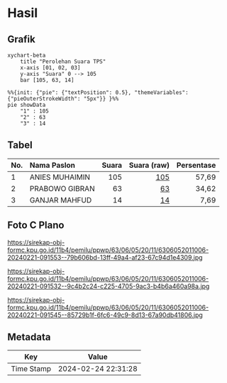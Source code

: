 # Hasil

## Grafik

```mermaid
xychart-beta
    title "Perolehan Suara TPS"
    x-axis [01, 02, 03]
    y-axis "Suara" 0 --> 105
    bar [105, 63, 14]
```

```mermaid
%%{init: {"pie": {"textPosition": 0.5}, "themeVariables": {"pieOuterStrokeWidth": "5px"}} }%%
pie showData
    "1" : 105
    "2" : 63
    "3" : 14
```

## Tabel

| No. | Nama Paslon    | Suara | Suara (raw) | Persentase |
|:--- |:-------------- | -----:| -----------:| ----------:|
| 1   | ANIES MUHAIMIN | 105   | [105][p-1]  | 57,69      |
| 2   | PRABOWO GIBRAN | 63    | [63][p-2]   | 34,62      |
| 3   | GANJAR MAHFUD  | 14    | [14][p-3]   | 7,69       |


[p-1]: https://github.com/gigit-pemilu/pemilu-2024-63-kalimantan-selatan/blob/main/pilpres/hitung-suara/sub/63-kalimantan-selatan/sub/06-hulu-sungai-selatan/sub/05-kandangan/sub/2011-lungau/sub/006-tps/sub/paslon-1.txt
[p-2]: https://github.com/gigit-pemilu/pemilu-2024-63-kalimantan-selatan/blob/main/pilpres/hitung-suara/sub/63-kalimantan-selatan/sub/06-hulu-sungai-selatan/sub/05-kandangan/sub/2011-lungau/sub/006-tps/sub/paslon-2.txt
[p-3]: https://github.com/gigit-pemilu/pemilu-2024-63-kalimantan-selatan/blob/main/pilpres/hitung-suara/sub/63-kalimantan-selatan/sub/06-hulu-sungai-selatan/sub/05-kandangan/sub/2011-lungau/sub/006-tps/sub/paslon-3.txt

## Foto C Plano

https://sirekap-obj-formc.kpu.go.id/11b4/pemilu/ppwp/63/06/05/20/11/6306052011006-20240221-091553--79b606bd-13ff-49a4-af23-67c94d1e4309.jpg

https://sirekap-obj-formc.kpu.go.id/11b4/pemilu/ppwp/63/06/05/20/11/6306052011006-20240221-091532--9c4b2c24-c225-4705-9ac3-b4b6a460a98a.jpg

https://sirekap-obj-formc.kpu.go.id/11b4/pemilu/ppwp/63/06/05/20/11/6306052011006-20240221-091545--85729b1f-6fc6-49c9-8d13-67a90db41806.jpg


## Metadata

| Key        | Value               |
| ---------- | ------------------- |
| Time Stamp | 2024-02-24 22:31:28 |




